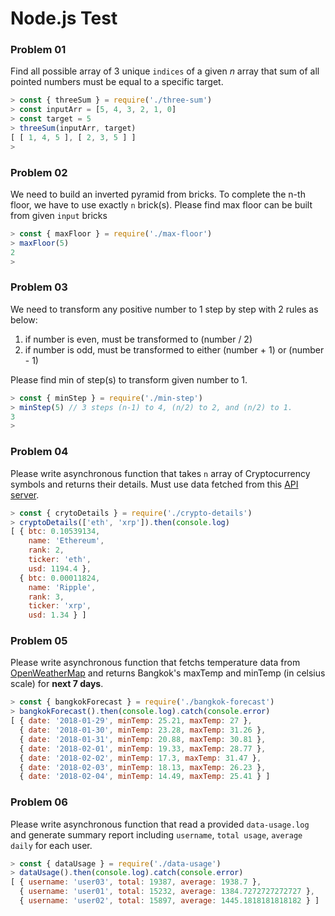 ﻿# Node.js Test

### Problem 01

Find all possible array of 3 unique `indices` of a given _n_ array that sum of all pointed numbers must be equal to a specific target.

```javascript
> const { threeSum } = require('./three-sum')
> const inputArr = [5, 4, 3, 2, 1, 0]
> const target = 5
> threeSum(inputArr, target)
[ [ 1, 4, 5 ], [ 2, 3, 5 ] ]
>
```



### Problem 02

We need to build an inverted pyramid from bricks. To complete the n-th floor, we have to use exactly `n` brick(s). Please find max floor can be built from given `input` bricks

```javascript
> const { maxFloor } = require('./max-floor')
> maxFloor(5)
2
>
```



### Problem 03

We need to transform any positive number to 1 step by step with 2 rules as below:

1.  if number is even, must be transformed to (number / 2)
2.  if number is odd, must be transformed to either (number + 1) or (number - 1)

Please find min of step(s) to transform given number to 1.

```javascript
> const { minStep } = require('./min-step')
> minStep(5) // 3 steps (n-1) to 4, (n/2) to 2, and (n/2) to 1.
3
>
```



### Problem 04

Please write asynchronous function that takes `n` array of Cryptocurrency symbols and returns their details. Must use data fetched from this [API server](https://coinbin.org).

```javascript
> const { crytoDetails } = require('./crypto-details')
> cryptoDetails(['eth', 'xrp']).then(console.log)
[ { btc: 0.10539134,
    name: 'Ethereum',
    rank: 2,
    ticker: 'eth',
    usd: 1194.4 },
  { btc: 0.00011824,
    name: 'Ripple',
    rank: 3,
    ticker: 'xrp',
    usd: 1.34 } ]
```


### Problem 05

Please write asynchronous function that fetchs temperature data from [OpenWeatherMap](https://openweathermap.org/api) and returns Bangkok's maxTemp and minTemp (in celsius scale) for **next 7 days**.

```javascript
> const { bangkokForecast } = require('./bangkok-forecast')
> bangkokForecast().then(console.log).catch(console.error)
[ { date: '2018-01-29', minTemp: 25.21, maxTemp: 27 },
  { date: '2018-01-30', minTemp: 23.28, maxTemp: 31.26 },
  { date: '2018-01-31', minTemp: 20.88, maxTemp: 30.81 },
  { date: '2018-02-01', minTemp: 19.33, maxTemp: 28.77 },
  { date: '2018-02-02', minTemp: 17.3, maxTemp: 31.47 },
  { date: '2018-02-03', minTemp: 18.13, maxTemp: 26.23 },
  { date: '2018-02-04', minTemp: 14.49, maxTemp: 25.41 } ]
```


### Problem 06

Please write asynchronous function that read a provided `data-usage.log` and generate summary report including `username`, `total usage`, `average daily` for each user.

```javascript
> const { dataUsage } = require('./data-usage')
> dataUsage().then(console.log).catch(console.error)
[ { username: 'user03', total: 19387, average: 1938.7 },
  { username: 'user01', total: 15232, average: 1384.7272727272727 },
  { username: 'user02', total: 15897, average: 1445.1818181818182 } ]
```


